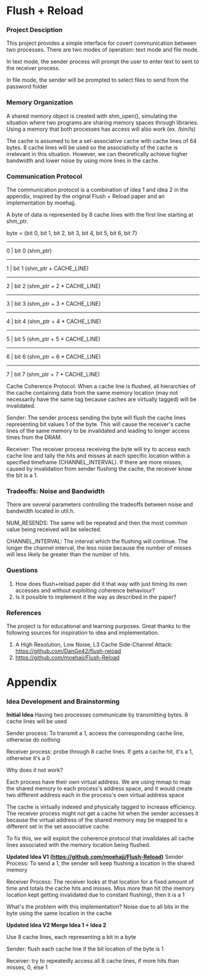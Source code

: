 # Flush + Reload

### Project Desciption

This project provides a simple interface for covert communication between two processes. There are two modes of operation: text mode and file mode. 

In text mode, the sender process will prompt the user to enter text to sent to the receiver process. 

In file mode, the sender will be prompted to select files to send from the password folder 

### Memory Organization

A shared memory object is created with shm_open(), simulating the situation where two programs are sharing memory spaces through libraries. Using a memory that both processes has access will also work (ex. /bin/ls)

The cache is assumed to be a set-associative cache with cache lines of 64 bytes. 8 cache lines will be used so the associativity of the cache is irrelevant in this situation. However, we can theoretically achieve higher bandwidth and lower noise by using more lines in the cache.

### Communication Protocol 

The communication protocol is a combination of idea 1 and idea 2 in the appendix, inspired by the original Flush + Reload paper and an implementation by moehajj. 

A byte of data is represented by 8 cache lines with the first line starting at shm_ptr. 

byte = {bit 0, bit 1, bit 2, bit 3, bit 4, bit 5, bit 6, bit 7}
_________
0 | bit 0 (shm_ptr)
_________
1 | bit 1 (shm_ptr + CACHE_LINE)
_________
2 | bit 2 (shm_ptr + 2 * CACHE_LINE)
_________
3 | bit 3 (shm_ptr + 3 * CACHE_LINE)
_________
4 | bit 4 (shm_ptr + 4 * CACHE_LINE)
_________
5 | bit 5 (shm_ptr + 5 * CACHE_LINE)
_________
6 | bit 6 (shm_ptr + 6 * CACHE_LINE)
_________
7 | bit 7 (shm_ptr + 7 * CACHE_LINE)

Cache Coherence Protocol: When a cache line is flushed, all hierarchies of the cache containing data from the same memory location (may not necessarily have the same tag because caches are virtually tagged) will be invalidated.

Sender: The sender process sending the byte will flush the cache lines representing bit values 1 of the byte. This will cause the receiver's cache lines of the same memory to be invalidated and leading to longer access times from the DRAM. 

Receiver: The receiver process receiving the byte will try to access each cache line and tally the hits and misses at each specific location within a specified timeframe (CHANNEL_INTERVAL). If there are more misses, caused by invalidation from sender flushing the cache, the receiver know the bit is a 1. 

### Tradeoffs: Noise and Bandwidth

There are several parameters controlling the tradeoffs between noise and bandwidth located in util.h. 

NUM_RESENDS: The same will be repeated and then the most common value being received will be selected. 

CHANNEL_INTERVAL: The interval which the flushing will continue. The longer the channel interval, the less noise because the number of misses will less likely be greater than the number of hits. 

### Questions
1. How does flush+reload paper did it that way with just timing its own accesses and without exploiting coherence behaviour? 
2. Is it possible to implement it the way as described in the paper?

### References
The project is for educational and learning purposes. Great thanks to the following sources for inspiration to idea and implementation.  
1. A High Resolution, Low Noise, L3 Cache Side-Channel Attack: https://github.com/DanGe42/flush-reload
2. https://github.com/moehajj/Flush-Reload

# Appendix

### Idea Development and Brainstorming

**Initial Idea**
Having two processes communicate by transmitting bytes. 8 cache lines will be used

Sender process: To transmit a 1, access the corresponding cache line, otherwise do nothing

Receiver process: probe through 8 cache lines. If gets a cache hit, it's a 1, otherwise it's a 0 

Why does it not work?

Each process have their own virtual address. We are using mmap to map the shared memory to each process's address space, and it would create two different address each in the process's own virtual address space

The cache is virtually indexed and physically tagged to increase efficiency. The receiver process might not get a cache hit when the sender accesses it because the virtual address of the shared memory may be mapped to a different set in the set associative cache. 

To fix this, we will exploit the coherence protocol that invalidates all cache lines associated with the memory location being flushed. 

**Updated Idea V1 (https://github.com/moehajj/Flush-Reload)**
Sender Process: To send a 1, the sender will keep flushing a location in the shared memory 

Receiver Process: The receiver looks at that location for a fixed amount of time and totals the cache hits and misses. Miss more than hit (the memory location kept getting invalidated due to constant flushing), then it is a 1

What's the problem with this implementation? Noise due to all bits in the byte using the same location in the cache 

**Updated Idea V2 Merge Idea 1 + Idea 2**

Use 8 cache lines, each representing a bit in a byte

Sender: flush each cache line if the bit location of the byte is 1

Receiver: try to repeatedly access all 8 cache lines, if more hits than misses, 0, else 1